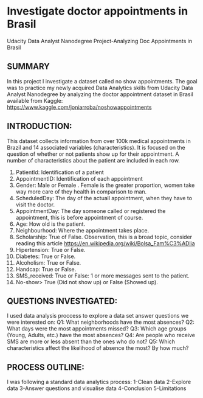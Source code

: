 # Investigate doctor appointments in Brasil
Udacity Data Analyst Nanodegree Project-Analyzing Doc Appointments in Brasil

## SUMMARY
In this project I investigate a dataset called no show appointments. The goal was to practice my newly acquired Data Analytics skills from Udacity Data Analyst Nanodegree by analyzing the doctor appointment dataset in Brasil available from Kaggle: https://www.kaggle.com/joniarroba/noshowappointments

## INTRODUCTION:
This dataset collects information from over 100k medical appointments in Brazil and 14 associated variables (characteristics). It is focused on the question of whether or not patients show up for their appointment. A number of characteristics about the patient are included in each row.

1) PatientId: Identification of a patient
2) AppointmentID: Identification of each appointment
3) Gender: Male or Female . Female is the greater proportion, women take way more care of they health in comparison to man.
4) ScheduledDay: The day of the actuall appointment, when they have to visit the doctor.
5) AppointmentDay: The day someone called or registered the appointment, this is before appointment of course.
6) Age: How old is the patient.
7) Neighbourhood: Where the appointment takes place.
9) Scholarship: True of False. Observation, this is a broad topic, consider reading this article https://en.wikipedia.org/wiki/Bolsa_Fam%C3%ADlia
10) Hipertension: True or False.
11) Diabetes: True or False.
12) Alcoholism: True or False.
13) Handcap: True or False.
14) SMS_received: True or False: 1 or more messages sent to the patient.
15) No-show> True (Did not show up) or False (Showed up).

## QUESTIONS INVESTIGATED:
I used data analysis proccess to explore a data set answer questions we were interested on:
Q1: What neighborhoods have the most absences?
Q2: What days were the most appointments missed?
Q3: Which age groups (Young, Adults, etc.) have the most absences?
Q4: Are people who receive SMS are more or less absent than the ones who do not?
Q5: Which characteristics affect the likelihood of absence the most? By how much?

## PROCESS OUTLINE:
I was following a standard data analytics process:
1-Clean data
2-Explore data
3-Answer questions and visualise data
4-Conclusion 
5-Limitations

